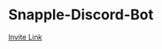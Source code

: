 # Snapple-Discord-Bot

[Invite Link](https://discord.com/api/oauth2/authorize?client_id=941974940251455488&permissions=2048&scope=bot)
